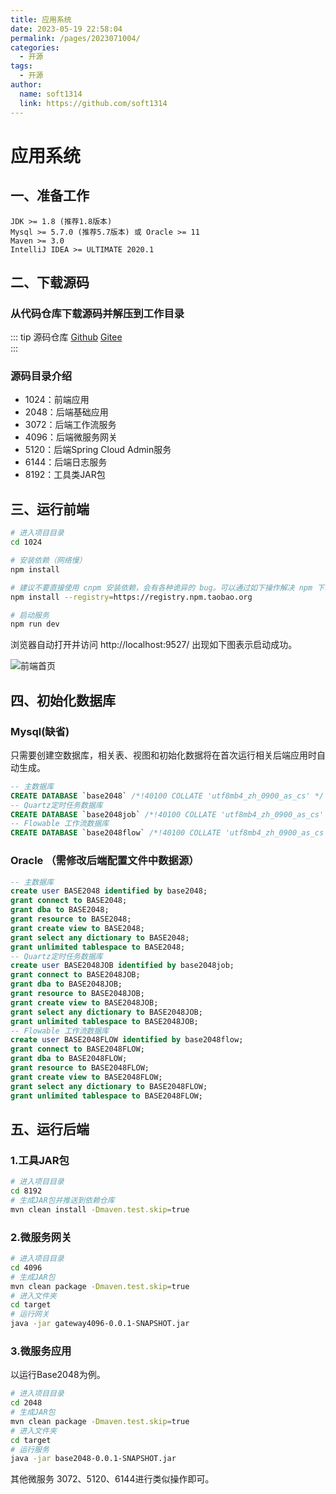 ```yaml
---
title: 应用系统
date: 2023-05-19 22:58:04
permalink: /pages/2023071004/
categories:
  - 开源
tags:
  - 开源
author: 
  name: soft1314
  link: https://github.com/soft1314
---
```


# 应用系统
## 一、准备工作
```
JDK >= 1.8 (推荐1.8版本)
Mysql >= 5.7.0 (推荐5.7版本) 或 Oracle >= 11
Maven >= 3.0
IntelliJ IDEA >= ULTIMATE 2020.1
```
## 二、下载源码
### 从代码仓库下载源码并解压到工作目录
::: tip 源码仓库
 [Github](https://github.com/soft1314/boot-admin)
 [Gitee](https://gitee.com/soft1314/boot-admin-vue)  
:::
### 源码目录介绍
* 1024：前端应用
* 2048：后端基础应用
* 3072：后端工作流服务
* 4096：后端微服务网关
* 5120：后端Spring Cloud Admin服务
* 6144：后端日志服务
* 8192：工具类JAR包

## 三、运行前端
```bash
# 进入项目目录
cd 1024

# 安装依赖（网络慢）
npm install

# 建议不要直接使用 cnpm 安装依赖，会有各种诡异的 bug。可以通过如下操作解决 npm 下载速度慢的问题
npm install --registry=https://registry.npm.taobao.org

# 启动服务
npm run dev
```
浏览器自动打开并访问 http://localhost:9527/ 出现如下图表示启动成功。

![前端首页](https://cdn.staticaly.com/gh/soft1314/picx-images-hosting@master/20230707/login.7laxm6lqyj80.webp)

## 四、初始化数据库
### Mysql(缺省)
只需要创建空数据库，相关表、视图和初始化数据将在首次运行相关后端应用时自动生成。
```sql
-- 主数据库
CREATE DATABASE `base2048` /*!40100 COLLATE 'utf8mb4_zh_0900_as_cs' */
-- Quartz定时任务数据库
CREATE DATABASE `base2048job` /*!40100 COLLATE 'utf8mb4_zh_0900_as_cs' */
-- Flowable 工作流数据库
CREATE DATABASE `base2048flow` /*!40100 COLLATE 'utf8mb4_zh_0900_as_cs' */
```
### Oracle （需修改后端配置文件中数据源）
```sql
-- 主数据库
create user BASE2048 identified by base2048;
grant connect to BASE2048;
grant dba to BASE2048;
grant resource to BASE2048;
grant create view to BASE2048;
grant select any dictionary to BASE2048;
grant unlimited tablespace to BASE2048;
-- Quartz定时任务数据库
create user BASE2048JOB identified by base2048job;
grant connect to BASE2048JOB;
grant dba to BASE2048JOB;
grant resource to BASE2048JOB;
grant create view to BASE2048JOB;
grant select any dictionary to BASE2048JOB;
grant unlimited tablespace to BASE2048JOB;
-- Flowable 工作流数据库
create user BASE2048FLOW identified by base2048flow;
grant connect to BASE2048FLOW;
grant dba to BASE2048FLOW;
grant resource to BASE2048FLOW;
grant create view to BASE2048FLOW;
grant select any dictionary to BASE2048FLOW;
grant unlimited tablespace to BASE2048FLOW;
```
## 五、运行后端 
### 1.工具JAR包
``` bash
# 进入项目目录
cd 8192
# 生成JAR包并推送到依赖仓库
mvn clean install -Dmaven.test.skip=true
```
### 2.微服务网关
```bash
# 进入项目目录
cd 4096
# 生成JAR包
mvn clean package -Dmaven.test.skip=true
# 进入文件夹
cd target
# 运行网关
java -jar gateway4096-0.0.1-SNAPSHOT.jar
```
### 3.微服务应用
以运行Base2048为例。
```bash
# 进入项目目录
cd 2048
# 生成JAR包
mvn clean package -Dmaven.test.skip=true
# 进入文件夹
cd target
# 运行服务
java -jar base2048-0.0.1-SNAPSHOT.jar
```
其他微服务 3072、5120、6144进行类似操作即可。